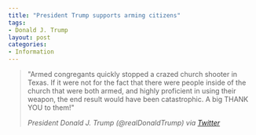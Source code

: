 ```yaml
---
title: "President Trump supports arming citizens"
tags:
- Donald J. Trump
layout: post
categories:
- Information
---
```


> "Armed congregants quickly stopped a crazed church shooter in Texas. If it were not for the fact that there were people inside of the church that were both armed, and highly proficient in using their weapon, the end result would have been catastrophic. A big THANK YOU to them!"
>
> <cite>President Donald J. Trump (@realDonaldTrump) via [Twitter](https://twitter.com/realDonaldTrump/status/1212008798849814528?ref_src=twsrc%5Etfw)</cite>
